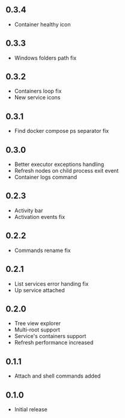 ## 0.3.4
- Container healthy icon

## 0.3.3
- Windows folders path fix

## 0.3.2

- Containers loop fix
- New service icons

## 0.3.1

- Find docker compose ps separator fix

## 0.3.0

- Better executor exceptions handling
- Refresh nodes on child process exit event
- Container logs command

## 0.2.3

- Activity bar
- Activation events fix

## 0.2.2

- Commands rename fix

## 0.2.1

- List services error handing fix
- Up service attached

## 0.2.0

- Tree view explorer
- Multi-root support
- Service's containers support
- Refresh performance increased

## 0.1.1

- Attach and shell commands added

## 0.1.0
- Initial release